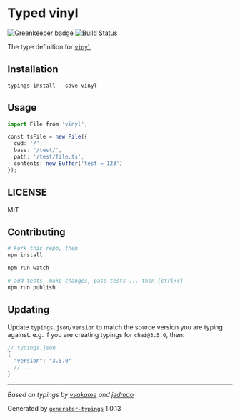 # Typed vinyl

[![Greenkeeper badge](https://badges.greenkeeper.io/types/npm-vinyl.svg)](https://greenkeeper.io/)
[![Build Status](https://travis-ci.org/types/npm-vinyl.svg?branch=master)](https://travis-ci.org/types/npm-vinyl)


The type definition for [`vinyl`](https://github.com/gulpjs/vinyl.git)

## Installation
```shell
typings install --save vinyl
```

## Usage

```ts
import File from 'vinyl';

const tsFile = new File({
  cwd: '/',
  base: '/test/',
  path: '/test/file.ts',
  contents: new Buffer('test = 123')
});
```

## LICENSE

MIT

## Contributing

```sh
# Fork this repo, then
npm install

npm run watch

# add tests, make changes, pass tests ... then [ctrl+c]
npm run publish
```

## Updating

Update `typings.json/version` to match the source version you are typing against.
e.g. if you are creating typings for `chai@3.5.0`, then:

```js
// typings.json
{
  "version": "3.5.0"
  // ...
}
```

----

_Based on typings by [vvakame](https://github.com/vvakame/) and [jedmao](https://github.com/jedmao)_

Generated by [`generator-typings`](https://github.com/typings/generator-typings) 1.0.13

